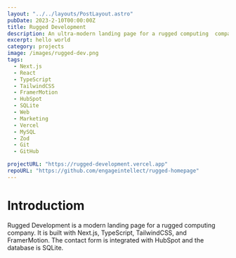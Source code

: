 ```yaml
---
layout: "../../layouts/PostLayout.astro"
pubDate: 2023-2-10T00:00:00Z
title: Rugged Development
description: An ultra-modern landing page for a rugged computing  company.
excerpt: hello world
category: projects
image: /images/rugged-dev.png
tags:
  - Next.js
  - React
  - TypeScript
  - TailwindCSS
  - FramerMotion
  - HubSpot
  - SQLite
  - Web
  - Marketing
  - Vercel
  - MySQL
  - Zod
  - Git
  - GitHub

projectURL: "https://rugged-development.vercel.app"
repoURL: "https://github.com/engageintellect/rugged-homepage"
---
```


# Introductiom

Rugged Development is a modern landing page for a rugged computing company. It is built with Next.js, TypeScript, TailwindCSS, and FramerMotion. The contact form is integrated with HubSpot and the database is SQLite.
